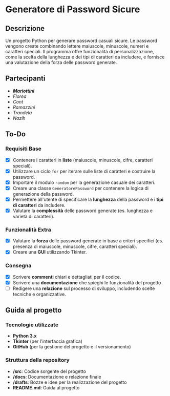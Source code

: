 # Generatore di Password Sicure

## Descrizione

Un progetto Python per generare password casuali sicure. Le password vengono create combinando lettere maiuscole, minuscole, numeri e caratteri speciali. Il programma offre funzionalità di personalizzazione, come la scelta della lunghezza e dei tipi di caratteri da includere, e fornisce una valutazione della forza delle password generate.

## Partecipanti

- _**Mariottini**_
- _Florea_
- _Cont_
- _Ramazzini_
- _Trandela_
- _Nazih_

## To-Do

### Requisiti Base

- [x] Contenere i caratteri in **liste** (maiuscole, minuscole, cifre, caratteri speciali).
- [x] Utilizzare un ciclo `for` per iterare sulle liste di caratteri e costruire la password.
- [x] Importare il modulo `random` per la generazione casuale dei caratteri.
- [x] Creare una classe `GeneratorePassword` per contenere la logica di generazione della password.
- [x] Permettere all'utente di specificare la **lunghezza** della password e i **tipi di caratteri** da includere.
- [x] Valutare la **complessità** delle password generate (es. lunghezza e varietà di caratteri).

### Funzionalità Extra

- [x] Valutare la **forza** delle password generate in base a criteri specifici (es. presenza di maiuscole, minuscole, cifre, caratteri speciali).
- [x] Creare una **GUI** utilizzando Tkinter.

### Consegna

- [x] Scrivere **commenti** chiari e dettagliati per il codice.
- [x] Scrivere una **documentazione** che spieghi le funzionalità del progetto
- [ ] Redigere una **relazione** sul processo di sviluppo, includendo scelte tecniche e organizzative.

## Guida al progetto

### Tecnologie utilizzate

- **Python 3.x**
- **Tkinter** (per l'interfaccia grafica)
- **GitHub** (per la gestione del progetto e il versionamento)

### Struttura della repository

- **/src**: Codice sorgente del progetto
- **/docs**: Documentazione e relazione finale
- **/drafts**: Bozze e idee per la realizzazione del progetto
- **README.md**: Guida al progetto
